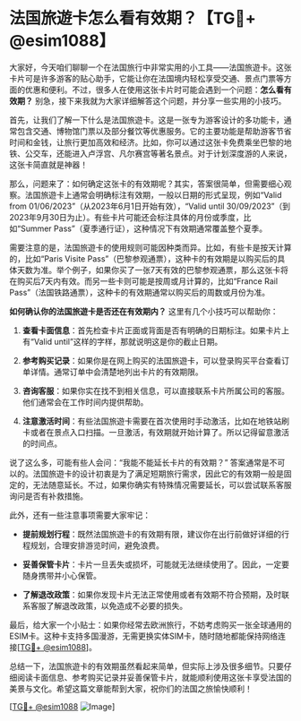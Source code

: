 # 法国旅遊卡怎么看有效期？【TG💪+ @esim1088】

大家好，今天咱们聊聊一个在法国旅行中非常实用的小工具——法国旅遊卡。这张卡片可是许多游客的贴心助手，它能让你在法国境内轻松享受交通、景点门票等方面的优惠和便利。不过，很多人在使用这张卡片时可能会遇到一个问题：**怎么看有效期？** 别急，接下来我就为大家详细解答这个问题，并分享一些实用的小技巧。

首先，让我们了解一下什么是法国旅遊卡。这是一张专为游客设计的多功能卡，通常包含交通、博物馆门票以及部分餐饮等优惠服务。它的主要功能是帮助游客节省时间和金钱，让旅行更加高效和经济。比如，你可以通过这张卡免费乘坐巴黎的地铁、公交车，还能进入卢浮宫、凡尔赛宫等著名景点。对于计划深度游的人来说，这张卡简直就是神器！

那么，问题来了：如何确定这张卡的有效期呢？其实，答案很简单，但需要细心观察。法国旅遊卡上通常会明确标注有效期，一般以日期的形式呈现，例如“Valid from 01/06/2023”（从2023年6月1日开始有效），“Valid until 30/09/2023”（到2023年9月30日为止）。有些卡片可能还会标注具体的月份或季度，比如“Summer Pass”（夏季通行证），这种情况下有效期通常覆盖整个夏季。

需要注意的是，法国旅遊卡的使用规则可能因种类而异。比如，有些卡是按天计算的，比如“Paris Visite Pass”（巴黎参观通票），这种卡的有效期是以购买后的具体天数为准。举个例子，如果你买了一张7天有效的巴黎参观通票，那么这张卡将在购买后7天内有效。而另一些卡则可能是按周或月计算的，比如“France Rail Pass”（法国铁路通票），这种卡的有效期通常以购买后的周数或月份为准。

**如何确认你的法国旅遊卡是否还在有效期内？** 这里有几个小技巧可以帮助你：

1. **查看卡面信息**：首先检查卡片正面或背面是否有明确的日期标注。如果卡片上有“Valid until”这样的字样，那就说明这是你的截止日期。

2. **参考购买记录**：如果你是在网上购买的法国旅遊卡，可以登录购买平台查看订单详情。通常订单中会清楚地列出卡片的有效期限。

3. **咨询客服**：如果你实在找不到相关信息，可以直接联系卡片所属公司的客服。他们通常会在工作时间内提供帮助。

4. **注意激活时间**：有些法国旅遊卡需要在首次使用时手动激活，比如在地铁站刷卡或者在景点入口扫描。一旦激活，有效期就开始计算了。所以记得留意激活的时间点。

说了这么多，可能有些人会问：“我能不能延长卡片的有效期？” 答案通常是不可以的。法国旅遊卡的设计初衷是为了满足短期旅行需求，因此它的有效期一般是固定的，无法随意延长。不过，如果你确实有特殊情况需要延长，可以尝试联系客服询问是否有补救措施。

此外，还有一些注意事项需要大家牢记：

- **提前规划行程**：既然法国旅遊卡的有效期有限，建议你在出行前做好详细的行程规划，合理安排游览时间，避免浪费。
  
- **妥善保管卡片**：卡片一旦丢失或损坏，可能就无法继续使用了。因此，一定要随身携带并小心保管。

- **了解退改政策**：如果你发现卡片无法正常使用或者有效期不符合预期，及时联系客服了解退改政策，以免造成不必要的损失。

最后，给大家一个小贴士：如果你经常去欧洲旅行，不妨考虑购买一张全球通用的ESIM卡。这种卡支持多国漫游，无需更换实体SIM卡，随时随地都能保持网络连接[[TG💪+ @esim1088](https://t.me/s/esim1088)]。

总结一下，法国旅遊卡的有效期虽然看起来简单，但实际上涉及很多细节。只要仔细阅读卡面信息、参考购买记录并妥善保管卡片，就能顺利使用这张卡享受法国的美景与文化。希望这篇文章能帮到大家，祝你们的法国之旅愉快顺利！

[[TG💪+ @esim1088](https://t.me/s/esim1088) ![Image](https://i.postimg.cc/4NQfJmqS/Snipaste-2025-05-13-00-14-12.png)]